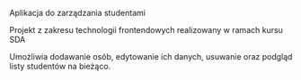 Aplikacja do zarządzania studentami

Projekt z zakresu technologii frontendowych realizowany w ramach kursu SDA

Umożliwia dodawanie osób, edytowanie ich danych, usuwanie oraz podgląd listy studentów na bieżąco.
